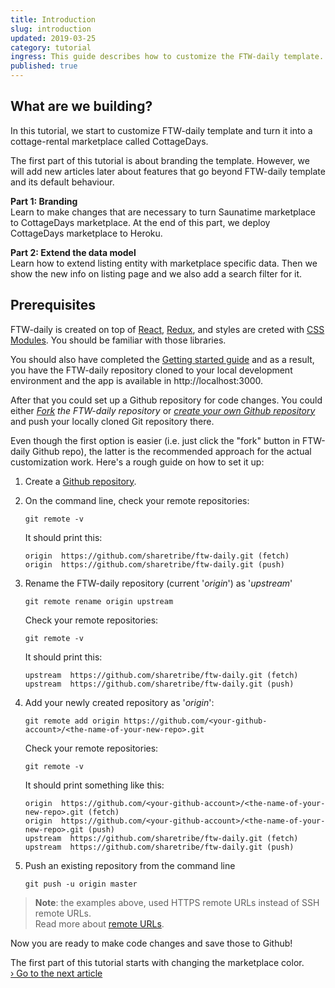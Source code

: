 ```yaml
---
title: Introduction
slug: introduction
updated: 2019-03-25
category: tutorial
ingress: This guide describes how to customize the FTW-daily template.
published: true
---
```


## What are we building?

In this tutorial, we start to customize FTW-daily template and turn it
into a cottage-rental marketplace called CottageDays.

The first part of this tutorial is about branding the template. However,
we will add new articles later about features that go beyond FTW-daily
template and its default behaviour.

**Part 1: Branding**<br /> Learn to make changes that are necessary to
turn Saunatime marketplace to CottageDays marketplace. At the end of
this part, we deploy CottageDays marketplace to Heroku.

**Part 2: Extend the data model**<br /> Learn how to extend listing
entity with marketplace specific data. Then we show the new info on
listing page and we also add a search filter for it.

## Prerequisites

FTW-daily is created on top of [React](https://reactjs.org/),
[Redux](https://redux.js.org/), and styles are creted with
[CSS Modules](https://github.com/css-modules/css-modules). You should be
familiar with those libraries.

You should also have completed the
[Getting started guide](/introduction/getting-started-with-ftw-daily/)
and as a result, you have the FTW-daily repository cloned to your local
development environment and the app is available in
http://localhost:3000.

After that you could set up a Github repository for code changes. You
could either
_[Fork](https://help.github.com/en/github/getting-started-with-github/fork-a-repo#fork-an-example-repository)
the FTW-daily repository_ or
_[create your own Github repository](https://help.github.com/en/github/getting-started-with-github/create-a-repo)_
and push your locally cloned Git repository there.

Even though the first option is easier (i.e. just click the "fork"
button in FTW-daily Github repo), the latter is the recommended approach
for the actual customization work. Here's a rough guide on how to set it
up:

1. Create a
   [Github repository](https://help.github.com/en/github/getting-started-with-github/create-a-repo).

1. On the command line, check your remote repositories:

   ```shell
   git remote -v
   ```

   It should print this:

   ```shell
   origin  https://github.com/sharetribe/ftw-daily.git (fetch)
   origin  https://github.com/sharetribe/ftw-daily.git (push)
   ```

1. Rename the FTW-daily repository (current '_origin_') as '_upstream_'

   ```shell
   git remote rename origin upstream
   ```

   <extrainfo title="Check what your remote repositories should print at this point">

   Check your remote repositories:

   ```shell
   git remote -v
   ```

   It should print this:

   ```shell
   upstream  https://github.com/sharetribe/ftw-daily.git (fetch)
   upstream  https://github.com/sharetribe/ftw-daily.git (push)
   ```

   </extrainfo>

1. Add your newly created repository as '_origin_':

   ```shell
   git remote add origin https://github.com/<your-github-account>/<the-name-of-your-new-repo>.git
   ```

   <extrainfo title="Check what your remote repositories should print at this point">

   Check your remote repositories:

   ```shell
   git remote -v
   ```

   It should print something like this:

   ```shell
   origin  https://github.com/<your-github-account>/<the-name-of-your-new-repo>.git (fetch)
   origin  https://github.com/<your-github-account>/<the-name-of-your-new-repo>.git (push)
   upstream  https://github.com/sharetribe/ftw-daily.git (fetch)
   upstream  https://github.com/sharetribe/ftw-daily.git (push)
   ```

   </extrainfo>

1. Push an existing repository from the command line

   ```shell
   git push -u origin master
   ```

> **Note**: the examples above, used HTTPS remote URLs instead of SSH
> remote URLs.<br /> Read more about
> [remote URLs](https://help.github.com/en/github/using-git/which-remote-url-should-i-use).

Now you are ready to make code changes and save those to Github!

The first part of this tutorial starts with changing the marketplace
color.<br /> [› Go to the next article](/tutorial-branding/first-edit/)
